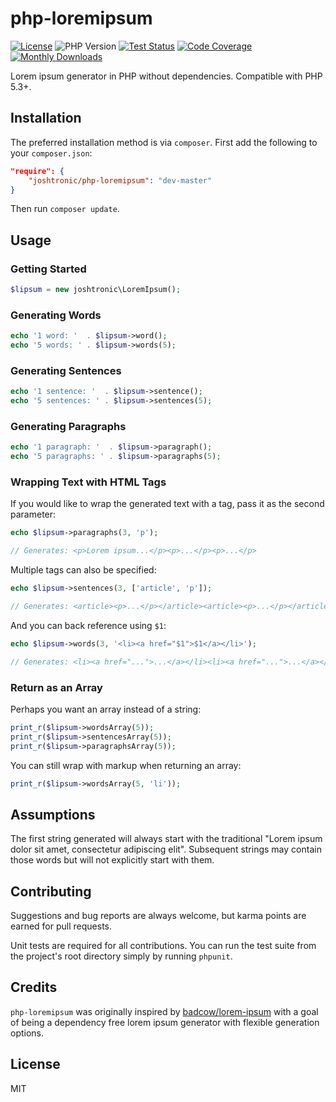 # php-loremipsum

[![License](https://img.shields.io/packagist/l/joshtronic/php-loremipsum?style=for-the-badge)](https://github.com/joshtronic/php-loremipsum/blob/master/LICENSE)
![PHP Version](https://img.shields.io/packagist/php-v/joshtronic/php-loremipsum?style=for-the-badge)
[![Test Status](https://img.shields.io/github/workflow/status/joshtronic/php-loremipsum/Test?style=for-the-badge)](https://github.com/joshtronic/php-loremipsum/actions)
[![Code Coverage](https://img.shields.io/codecov/c/github/joshtronic/php-loremipsum?style=for-the-badge)](https://codecov.io/gh/joshtronic/php-loremipsum)
[![Monthly Downloads](https://img.shields.io/packagist/dm/joshtronic/php-loremipsum?style=for-the-badge)](https://packagist.org/packages/joshtronic/php-loremipsum)

Lorem ipsum generator in PHP without dependencies. Compatible with PHP 5.3+.

## Installation

The preferred installation method is via `composer`. First add the following to
your `composer.json`:

```json
"require": {
    "joshtronic/php-loremipsum": "dev-master"
}
```

Then run `composer update`.

## Usage

### Getting Started

```php
$lipsum = new joshtronic\LoremIpsum();
```

### Generating Words

```php
echo '1 word: '  . $lipsum->word();
echo '5 words: ' . $lipsum->words(5);
```

### Generating Sentences

```php
echo '1 sentence: '  . $lipsum->sentence();
echo '5 sentences: ' . $lipsum->sentences(5);
```

### Generating Paragraphs

```php
echo '1 paragraph: '  . $lipsum->paragraph();
echo '5 paragraphs: ' . $lipsum->paragraphs(5);
```

### Wrapping Text with HTML Tags

If you would like to wrap the generated text with a tag, pass it as the second
parameter:

```php
echo $lipsum->paragraphs(3, 'p');

// Generates: <p>Lorem ipsum...</p><p>...</p><p>...</p>
```

Multiple tags can also be specified:

```php
echo $lipsum->sentences(3, ['article', 'p']);

// Generates: <article><p>...</p></article><article><p>...</p></article><article><p>...</p></article>
```

And you can back reference using `$1`:

```php
echo $lipsum->words(3, '<li><a href="$1">$1</a></li>');

// Generates: <li><a href="...">...</a></li><li><a href="...">...</a></li><li><a href="...">...</a></li>
```

### Return as an Array

Perhaps you want an array instead of a string:

```php
print_r($lipsum->wordsArray(5));
print_r($lipsum->sentencesArray(5));
print_r($lipsum->paragraphsArray(5));
```

You can still wrap with markup when returning an array:

```php
print_r($lipsum->wordsArray(5, 'li'));
```

## Assumptions

The first string generated will always start with the traditional "Lorem ipsum
dolor sit amet, consectetur adipiscing elit". Subsequent strings may contain
those words but will not explicitly start with them.

## Contributing

Suggestions and bug reports are always welcome, but karma points are earned for
pull requests.

Unit tests are required for all contributions. You can run the test suite from
the project's root directory simply by running `phpunit`.

## Credits

`php-loremipsum` was originally inspired by
[badcow/lorem-ipsum](https://packagist.org/packages/badcow/lorem-ipsum) with a
goal of being a dependency free lorem ipsum generator with flexible generation
options.

## License

MIT
